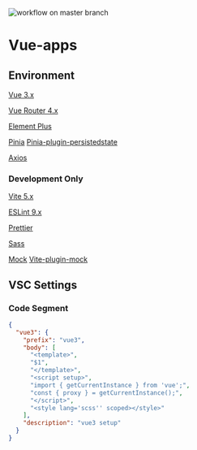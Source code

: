 ![workflow on master branch](https://github.com/jocoboy/vue-apps/actions/workflows/vite-deploy.yml/badge.svg?branch=master)

# Vue-apps

## Environment

[Vue 3.x](https://cn.vuejs.org/guide/quick-start.html)

[Vue Router 4.x](https://router.vuejs.org/zh/guide/)

[Element Plus](https://element-plus.org/zh-CN/guide/quickstart.html)

[Pinia](https://pinia.vuejs.org/zh/getting-started.html)
[Pinia-plugin-persistedstate](https://prazdevs.github.io/pinia-plugin-persistedstate/zh/)

[Axios](https://www.axios-http.cn/docs/intro)

### Development Only

[Vite 5.x](https://cn.vitejs.dev/guide/)

[ESLint 9.x](https://eslint.nodejs.cn/docs/)

[Prettier](https://www.prettier.cn/docs/)

[Sass](https://www.sass.hk/guide/)

[Mock](http://mockjs.com/)
[Vite-plugin-mock](https://www.viterc.cn/en/vite-plugin-mock.html)

## VSC Settings

### Code Segment

```json
{
  "vue3": {
    "prefix": "vue3",
    "body": [
      "<template>",
      "$1",
      "</template>",
      "<script setup>",
      "import { getCurrentInstance } from 'vue';",
      "const { proxy } = getCurrentInstance();",
      "</script>",
      "<style lang='scss'' scoped></style>"
    ],
    "description": "vue3 setup"
  }
}
```
